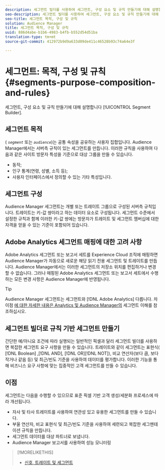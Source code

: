 ```yaml
---
description: 세그먼트 빌더를 사용하여 세그먼트, 구성 요소 및 규칙 만들기에 대해 설명합니다.
seo-description: 세그먼트 빌더를 사용하여 세그먼트, 구성 요소 및 규칙 만들기에 대해 설명합니다.
seo-title: 세그먼트 목적, 구성 및 규칙
solution: Audience Manager
title: 세그먼트 목적, 구성 및 규칙
uuid: 886d4abe-b1b6-4983-b4fb-b552d54d51ba
translation-type: tm+mt
source-git-commit: 412972b9d9a633d09de411c46528b93c74a64e3f

---
```



# 세그먼트: 목적, 구성 및 규칙 {#segments-purpose-composition-and-rules}

세그먼트, 구성 요소 및 규칙 만들기에 대해 설명합니다 [!UICONTROL Segment Builder].

## 세그먼트 목적

( *`segment`* 또는 *`audience`*)는 공통 속성을 공유하는 사용자 집합입니다. Audience Manager에서는 서버측 규칙이 있는 세그먼트를 만듭니다. 이러한 규칙을 사용하여 다음과 같은 사이트 방문자 특성을 기준으로 대상 그룹을 만들 수 있습니다.

* 동작;
* 인구 통계(연령, 성별, 소득 등);
* 사용자 인터페이스에서 정의할 수 있는 기타 특성입니다.

## 세그먼트 구성

Audience Manager 세그먼트는 개별 또는 트레이트 그룹으로 구성된 서버측 규칙입니다. 트레이트는 키-값 쌍이라고 하는 데이터 요소로 구성됩니다. 세그먼트 수준에서 설정한 규칙과 함께 이러한 키-값 쌍에는 방문자가 트레이트 및 세그먼트 멤버십에 대한 자격을 얻을 수 있는 기준이 포함되어 있습니다.

## Adobe Analytics 세그먼트 매핑에 대한 고려 사항

Adobe Analytics 세그먼트 또는 보고서 세트를 Experience Cloud 조직에 매핑하면 Audience Manager가 자동으로 새로운 해당 읽기 전용 세그먼트 및 트레이트를 만듭니다. Audience Manager에서는 이러한 세그먼트의 저장소 위치를 편집하거나 변경할 수 없습니다. 그러나 매핑된 Adobe Analytics 세그먼트 또는 보고서 세트에서 수행하는 모든 변경 사항은 Audience Manager에 반영됩니다.

>[!TIP]
>
>Audience Manager 세그먼트는 세그먼트와 [!DNL Adobe Analytics] 다릅니다. 차이점 [에 대한 자세한 내용은 Analytics 및 Audience Manager의](https://docs.adobe.com/content/help/en/analytics/integration/audience-analytics/audience-analytics-workflow/aam-analytics-segments.html) 세그먼트 이해를 참조하십시오.

## 세그먼트 빌더로 규칙 기반 세그먼트 만들기

간단한 예/아니요 조건에 따라 실행되는 일반적인 픽셀과 달리 세그먼트 빌더를 사용하면 복잡한 세그먼트 요구 사항을 만들 수 있습니다. 트레이트와 같이 세그먼트는 표현식( [!DNL Boolean] ,[!DNL AND], [!DNL OR][!DNL NOT]), 비교 연산자(보다 큼, 보다 작거나 같음 등) 및 최근/빈도 기준을 사용하여 데이터를 평가합니다. 이러한 기능을 통해 비즈니스 요구 사항에 맞는 집중적인 고객 세그먼트를 만들 수 있습니다.

## 이점

세그먼트는 다음을 수행할 수 있으므로 표준 픽셀 기반 고객 생성/세분화 프로세스에 따라 개선됩니다.

* 자사 및 타사 트레이트를 사용하여 연관성 있고 유용한 세그먼트를 만들 수 있습니다.
* 부울 연산자, 비교 표현식 및 최근/빈도 기준을 사용하여 세련되고 복잡한 세그멘테이션 규칙을 만듭니다.
* 세그먼트 데이터를 대상 파트너로 보냅니다.
* Audience Manager 보고서를 사용하여 성능 모니터링

>[!MORELIKETHIS]
>
>* [신호, 트레이트 및 세그먼트](../../reference/signal-trait-segment.md)


